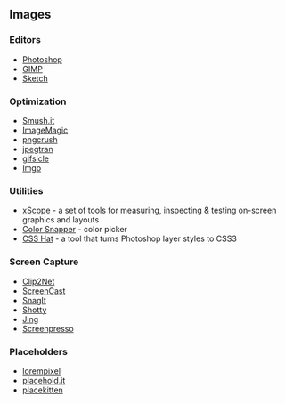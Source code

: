 ## Images

### Editors

* [Photoshop](http://www.adobe.com/products/photoshop.html?promoid=JOLIW)
* [GIMP](http://www.gimp.org/downloads/)
* [Sketch](http://www.bohemiancoding.com/sketch/)

### Optimization

* [Smush.it](http://www.smushit.com/ysmush.it/)
* [ImageMagic](http://www.imagemagick.org/script/index.php)
* [pngcrush](http://pmt.sourceforge.net/pngcrush/)
* [jpegtran](http://sylvana.net/jpegcrop/jpegtran/)
* [gifsicle](http://www.lcdf.org/gifsicle/)
* [Imgo](http://imgo.github.io/imgo/)

### Utilities

* [xScope](http://xscopeapp.com/) - a set of tools for measuring, inspecting & testing on-screen graphics and layouts
* [Color Snapper](http://colorsnapper.com/) - color picker
* [CSS Hat](http://csshat.com/) - a tool that turns Photoshop layer styles to CSS3

### Screen Capture

* [Clip2Net](http://clip2net.com/en/)
* [ScreenCast](http://www.screencast.com/)
* [SnagIt](http://www.techsmith.com/snagit.html)
* [Shotty](http://shotty.devs-on.net/en/Overview.aspx)
* [Jing](http://www.techsmith.com/download/jing/)
* [Screenpresso](http://www.screenpresso.com/)

### Placeholders

* [lorempixel](http://lorempixel.com/)
* [placehold.it](http://placehold.it/)
* [placekitten](http://placekitten.com/)